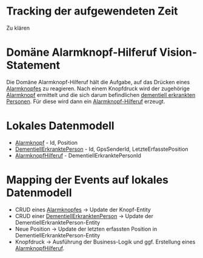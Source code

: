 # Tracking der aufgewendeten Zeit

Zu klären

# Domäne Alarmknopf-Hilferuf Vision-Statement

Die Domäne Alarmknopf-Hilferuf hält die Aufgabe, auf das Drücken eines [Alarmknopfes](https://github.com/Archi-Lab-FAE/fae-global-documentation/blob/master/2019-11-15-Glossary-Alarmknopf.md) zu reagieren.
Nach einem Knopfdruck wird der zugehörige [Alarmknopf](https://github.com/Archi-Lab-FAE/fae-global-documentation/blob/master/2019-11-15-Glossary-Alarmknopf.md) ermittelt und die sich darum befindlichen
[dementiell erkrankten Personen](https://github.com/Archi-Lab-FAE/fae-global-documentation/blob/master/2019-11-15-Glossary-Dementiell%20erkrankter.md). Für diese wird dann ein [Alarmknopf-Hilferuf](https://github.com/Archi-Lab-FAE/fae-global-documentation/blob/master/2019-11-18-Glossary-Knopf-Hilferuf.md) erzeugt.

# Lokales Datenmodell

* [Alarmknopf](https://github.com/Archi-Lab-FAE/fae-global-documentation/blob/master/2019-11-15-Glossary-Alarmknopf.md) - Id, Position
* [DementiellErkranktePerson](https://github.com/Archi-Lab-FAE/fae-global-documentation/blob/master/2019-11-15-Glossary-Dementiell%20erkrankter.md) - Id, GpsSenderId, LetzteErfasstePosition
* [AlarmknopfHilferuf](https://github.com/Archi-Lab-FAE/fae-global-documentation/blob/master/2019-11-18-Glossary-Knopf-Hilferuf.md) - DementiellErkranktePersonId

# Mapping der Events auf lokales Datenmodell

* CRUD eines [Alarmknopfes](https://github.com/Archi-Lab-FAE/fae-global-documentation/blob/master/2019-11-15-Glossary-Alarmknopf.md) -> Update der Knopf-Entity
* CRUD einer [DementiellErkranktenPerson](https://github.com/Archi-Lab-FAE/fae-global-documentation/blob/master/2019-11-15-Glossary-Dementiell%20erkrankter.md) -> Update der DementiellErkranktePerson-Entity
* Neue Position -> Update der letzten erfassten Position in DementiellErkranktePerson-Entity
* Knopfdruck -> Ausführung der Business-Logik und ggf. Erstellung eines [AlarmknopfHilferuf](https://github.com/Archi-Lab-FAE/fae-global-documentation/blob/master/2019-11-18-Glossary-Knopf-Hilferuf.md).
